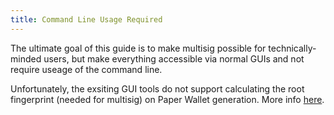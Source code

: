 ```yaml
---
title: Command Line Usage Required
---
```


The ultimate goal of this guide is to make multisig possible for technically-minded users, but make everything accessible via normal GUIs and not require useage of the command line.

Unfortunately, the exsiting GUI tools do not support calculating the root fingerprint (needed for multisig) on Paper Wallet generation.
More info [here](../setup-wallets/paper).
